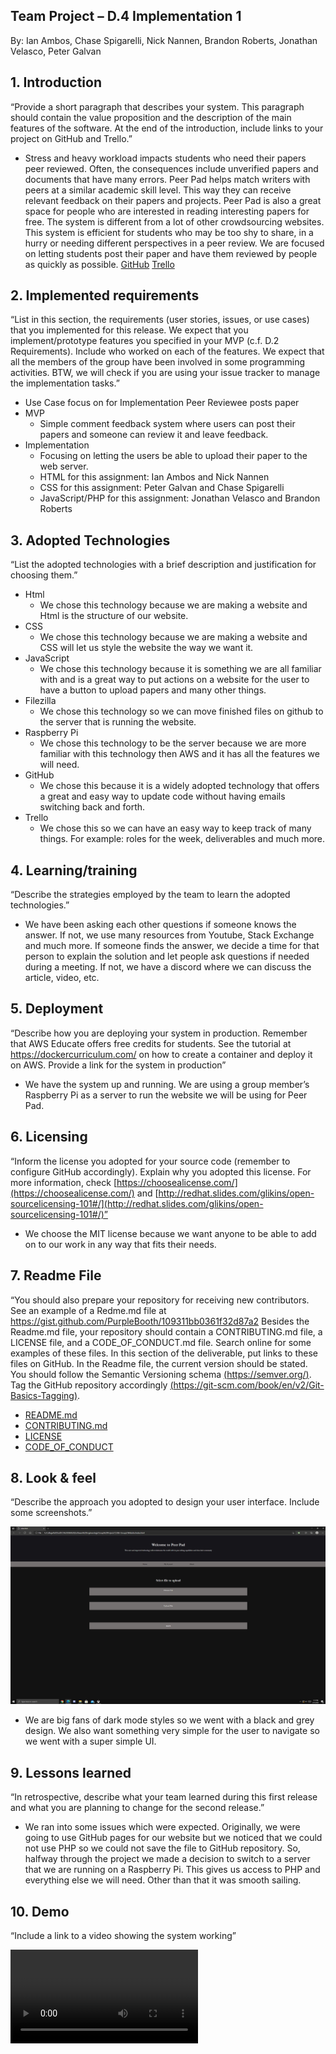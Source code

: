 ## Team Project – D.4 Implementation 1
By: Ian Ambos, Chase Spigarelli, Nick Nannen, Brandon Roberts, Jonathan Velasco, Peter Galvan

## 1. Introduction

   “Provide a short paragraph that describes your system. This paragraph should contain the value proposition and the description of the main features of the software. At the end of the introduction, include links to your project on GitHub and Trello.”

- Stress and heavy workload impacts students who need their papers peer reviewed. Often, the consequences include unverified papers and documents that have many errors. Peer Pad helps match writers with peers at a similar academic skill level. This way they can receive relevant feedback on their papers and projects. Peer Pad is also a great space for people who are interested in reading interesting papers for free. The system is different from a lot of other crowdsourcing websites. This system is efficient for students who may be too shy to share, in a hurry or needing different perspectives in a peer review. We are focused on letting students post their paper and have them reviewed by people as quickly as possible.
[GitHub](https://github.com/xlilos/CS386-Group2) 
[Trello](https://trello.com/b/D3BnK0n7/peer-pad)

## 2. Implemented requirements

   “List in this section, the requirements (user stories, issues, or use cases) that you implemented for this release. We expect that you implement/prototype features you specified in your MVP (c.f. D.2 Requirements). Include who worked on each of the features. We expect that all the members of the group have been involved in some programming activities. BTW, we will check if you are using your issue tracker to manage the implementation tasks.” 

- Use Case focus on for Implementation Peer Reviewee posts paper
- MVP
  - Simple comment feedback system where users can post their papers and someone can review it and leave feedback.
- Implementation
  - Focusing on letting the users be able to upload their paper to the web server.
  - HTML for this assignment:  Ian Ambos and Nick Nannen
  - CSS for this assignment: Peter Galvan and Chase Spigarelli
  - JavaScript/PHP for this assignment: Jonathan Velasco and Brandon Roberts

## 3. Adopted Technologies

   “List the adopted technologies with a brief description and justification for choosing them.”

- Html
  - We chose this technology because we are making a website and Html is the structure of our website.
- CSS
  - We chose this technology because we are making a website and CSS will let us style the website the way we want it.
- JavaScript
  - We chose this technology because it is something we are all familiar with and is a great way to put actions on a website for the user to have a button to upload papers and many other things.
- Filezilla
  - We chose this technology so we can move finished files on github to the server that is running the website.
- Raspberry Pi
  - We chose this technology to be the server because we are more familiar with this technology then AWS and it has all the features we will need. 
- GitHub
  - We chose this because it is a widely adopted technology that offers a great and easy way to update code without having emails switching back and forth.
- Trello
  - We chose this so we can have an easy way to keep track of many things. For example: roles for the week, deliverables and much more.

## 4. Learning/training

   “Describe the strategies employed by the team to learn the adopted technologies.” 

- We have been asking each other questions if someone knows the answer. If not, we use many resources from Youtube, Stack Exchange and much more. If someone finds the answer, we decide a time for that person to explain the solution and let people ask questions if needed during a meeting. If not, we have a discord where we can discuss the article, video, etc.

## 5. Deployment

   “Describe how you are deploying your system in production. Remember that AWS Educate offers free credits for students. See the tutorial at https://dockercurriculum.com/ on how to create a container and deploy it on AWS. Provide a link for the system in production”

- We have the system up and running. We are using a group member’s Raspberry Pi as a server to run the website we will be using for Peer Pad.

## 6. Licensing

   “Inform the license you adopted for your source code (remember to configure GitHub accordingly). Explain why you adopted this license. For more information, check [https://choosealicense.com/](https://choosealicense.com/) and [http://redhat.slides.com/glikins/open-sourcelicensing-101#/](http://redhat.slides.com/glikins/open-sourcelicensing-101#/)”

- We choose the MIT license because we want anyone to be able to add on to our work in any way that fits their needs.

## 7. Readme File

   “You should also prepare your repository for receiving new contributors. See an example of a Redme.md file at https://gist.github.com/PurpleBooth/109311bb0361f32d87a2 Besides the Readme.md file, your repository should contain a CONTRIBUTING.md file, a LICENSE file, and a CODE_OF_CONDUCT.md file. Search online for some examples of these files. In this section of the deliverable, put links to these files on GitHub.
In the Readme file, the current version should be stated. You should follow the Semantic Versioning schema [(https://semver.org/)](https://semver.org/). Tag the GitHub repository accordingly [(https://git-scm.com/book/en/v2/Git-Basics-Tagging)](https://git-scm.com/book/en/v2/Git-Basics-Tagging).

- [README.md](https://github.com/xlilos/CS386-Group2/blob/main/README.md)
- [CONTRIBUTING.md](https://github.com/xlilos/CS386-Group2/blob/main/CONTRIBUTING.md)
- [LICENSE](https://github.com/xlilos/CS386-Group2/blob/main/LICENSE)
- [CODE_OF_CONDUCT](https://github.com/xlilos/CS386-Group2/blob/main/LICENSE)

## 8. Look & feel

   “Describe the approach you adopted to design your user interface. Include some screenshots.”

![Look and Feel](Deliv_4_Look_and_feel.png)

- We are big fans of dark mode styles so we went with a black and grey design. We also want something very simple for the user to navigate so we went with a super simple UI.

## 9. Lessons learned

   “In retrospective, describe what your team learned during this first release and what you are planning to change for the second release.”

- We ran into some issues which were expected. Originally, we were going to use GitHub pages for our website but we noticed that we could not use PHP so we could not save the file to GitHub repository. So, halfway through the project we made a decision to switch to a server that we are running on a Raspberry Pi. This gives us access to PHP and everything else we will need. Other than that it was smooth sailing.

## 10. Demo

   “Include a link to a video showing the system working”

![Demo](Demo.mp4)

